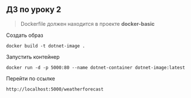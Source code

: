 ## ДЗ по уроку 2

> Dockerfile должен находится в проекте **docker-basic**

Создать образ
```
docker build -t dotnet-image .
```

Запустить контейнер
```
docker run -d -p 5000:80 --name dotnet-container dotnet-image:latest
```

Перейти по ссылке

```
http://localhost:5000/weatherforecast
```
